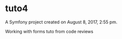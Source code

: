 tuto4
=====

A Symfony project created on August 8, 2017, 2:55 pm.

Working with forms
tuto from code reviews
